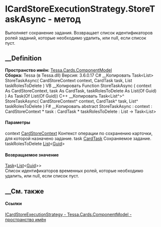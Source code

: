 # ICardStoreExecutionStrategy.StoreTaskAsync - метод
Выполняет сохранение задания. Возвращает список идентификаторов ролей заданий,
которые необходимо удалить, или null, если список пуст.
## __Definition
 **Пространство имён:**
[Tessa.Cards.ComponentModel](N_Tessa_Cards_ComponentModel.htm)  
 **Сборка:** Tessa (в Tessa.dll) Версия: 3.6.0.17
C# __Копировать
    Task<List<Guid>> StoreTaskAsync(
    	CardStoreContext context,
    	CardTask task,
    	List<Guid> taskRolesToDelete
    )
VB __Копировать
     Function StoreTaskAsync ( 
    	context As CardStoreContext,
    	task As CardTask,
    	taskRolesToDelete As List(Of Guid)
    ) As Task(Of List(Of Guid))
C++ __Копировать
    Task<List<Guid>^>^ StoreTaskAsync(
    	CardStoreContext^ context, 
    	CardTask^ task, 
    	List<Guid>^ taskRolesToDelete
    )
F# __Копировать
     abstract StoreTaskAsync : 
            context : CardStoreContext * 
            task : CardTask * 
            taskRolesToDelete : List<Guid> -> Task<List<Guid>> 
#### Параметры
context [CardStoreContext](T_Tessa_Cards_ComponentModel_CardStoreContext.htm)
    Контекст операции по сохранению карточки, для которой назначено задание.
task [CardTask](T_Tessa_Cards_CardTask.htm)
    Сохраняемое задание.
taskRolesToDelete
[List](https://learn.microsoft.com/dotnet/api/system.collections.generic.list-1)<[Guid](https://learn.microsoft.com/dotnet/api/system.guid)>
#### Возвращаемое значение
[Task](https://learn.microsoft.com/dotnet/api/system.threading.tasks.task-1)<[List](https://learn.microsoft.com/dotnet/api/system.collections.generic.list-1)<[Guid](https://learn.microsoft.com/dotnet/api/system.guid)>>  
Список идентификаторов временных ролей, которые необходимо удалить, или null,
если список пуст.
## __См. также
#### Ссылки
[ICardStoreExecutionStrategy -
](T_Tessa_Cards_ComponentModel_ICardStoreExecutionStrategy.htm)
[Tessa.Cards.ComponentModel - пространство
имён](N_Tessa_Cards_ComponentModel.htm)
